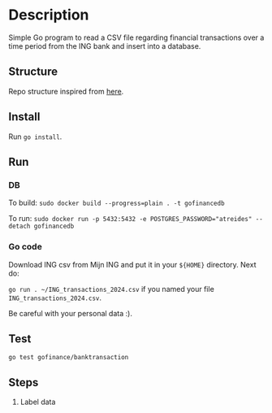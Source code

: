 # Description
Simple Go program to read a CSV file regarding financial transactions over a time period from the ING bank and insert into a database.

## Structure
Repo structure inspired from [here](https://medium.com/evendyne/getting-started-with-go-project-structure-ab8814ded9c3).

## Install
Run `go install`.

## Run
### DB 
To build:
`sudo docker build --progress=plain . -t gofinancedb`

To run:
`sudo docker run -p 5432:5432 -e POSTGRES_PASSWORD="atreides" --detach gofinancedb`

### Go code
Download ING csv from Mijn ING and put it in your `${HOME}` directory. Next do:

`go run . ~/ING_transactions_2024.csv` if you named your file `ING_transactions_2024.csv`.

Be careful with your personal data :). 

## Test
`go test gofinance/banktransaction`

## Steps
1. Label data 
